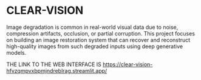 # CLEAR-VISION
Image degradation is common in real-world visual data due to noise, compression artifacts, occlusion, or partial corruption. This project focuses on building an image restoration system that can recover and reconstruct high-quality images from such degraded inputs using deep generative models.


THE LINK TO THE WEB INTERFACE IS 
https://clear-vision-hfvzqmpvxbpmjndreblrag.streamlit.app/
